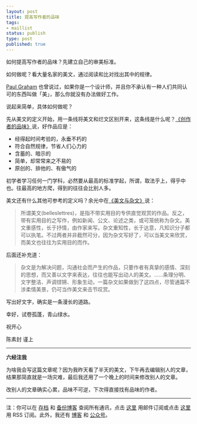 ```yaml
--- 
layout: post
title: 提高写作者的品味
tags: 
- maillist
status: publish
type: post
published: true
---
```


如何提高写作者的品味？先建立自己的审美标准。

如何做呢？看大量名家的美文，通过阅读和比对找出其中的规律。

[Paul Graham](http://article.yeeyan.org/view/159737/176997) 也曾说过，如果你是一个设计师，并且你不承认有一种人们共同认可的东西叫做「美」，那么你就没有办法做好工作。

说起来简单，具体如何做呢？

先从美文的定义开始，用一条线将美文和烂文区别开来，这条线是什么呢？[《创作者的品味》](http://chuansong.me/n/2472667)说，好作品应是：

- 经得起时间考验的，永垂不朽的
- 符合自然规律，节省人们心力的
- 含蓄的、暗示的
- 简单，却常常来之不易的
- 原创的、排他的、有傲气的

初学者学习任何一门学科，必然要从最高的标准学起，所谓，取法乎上，得乎中也。往最高的地方爬，得到的往往会比别人多。

美文还有什么其他可参考的定义吗？余光中在[《美文与杂文》](http://www.jianshu.com/p/b25e0f29b56d)说：

>所谓美文(belleslettres)，是指不带实用目的专供直觉观赏的作品。反之，带有实用目的之写作，例如新闻、公文、论述之类，或可笼统称为杂文。美文重感性，长于抒情，由作家来写。杂文重知性，长于达意，凡知识分子都可以执笔。不过两者并非截然可分，因为杂文写好了，可以当美文来欣赏，而美文也往往为实用目的而作。

后面还补充道：

>杂文是为解决问题，沟通社会而产生的作品，只要作者有真挚的感情、深刻的思想，而又善以文字来表达，往往也能写出动人的美文。……条理分明、文字整洁、声调铿锵、形象生动，一篇杂文如果做到了这四点，尽管通篇不涉柔情美景，仍可当作美文来击节叹赏。

写出好文字，确实是一条漫长的道路。

幸好，试卷孤蓬，青山绿水。

祝开心

陈素封 谨上

----

**六经注我**

为啥我会写这篇文章呢？因为我昨天看了半天的美文，下午再去编辑别人的文章，结果那简直就是一场灾难，最后我还用了一个晚上的时间来修改别人的文章。

改别人的文章确实心累，品味不可逆，下次得直接找有品味的作者。


----

注：你可以在 [存档](http://tinyletter.com/cnfeat/archive) 和 [备份博客](mesule.com) 查阅所有通讯，点击 [这里](http://tinyletter.com/cnfeat) 用邮件订阅或点击  [这里](http://mesule.com/feed/) 用 RSS 订阅。此外，我还有 [博客](cnfeat.com) 和 [公众号](http://t.cn/RGaif2N)。



